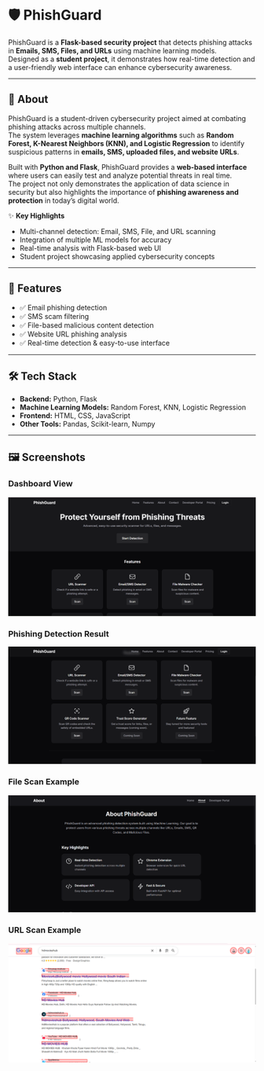 # 🛡️ PhishGuard  

PhishGuard is a **Flask-based security project** that detects phishing attacks in **Emails, SMS, Files, and URLs** using machine learning models.  
Designed as a **student project**, it demonstrates how real-time detection and a user-friendly web interface can enhance cybersecurity awareness.  

---

## 📖 About  

PhishGuard is a student-driven cybersecurity project aimed at combating phishing attacks across multiple channels.  
The system leverages **machine learning algorithms** such as **Random Forest, K-Nearest Neighbors (KNN), and Logistic Regression** to identify suspicious patterns in **emails, SMS, uploaded files, and website URLs**.  

Built with **Python and Flask**, PhishGuard provides a **web-based interface** where users can easily test and analyze potential threats in real time.  
The project not only demonstrates the application of data science in security but also highlights the importance of **phishing awareness and protection** in today’s digital world.  

✨ **Key Highlights**  
- Multi-channel detection: Email, SMS, File, and URL scanning  
- Integration of multiple ML models for accuracy  
- Real-time analysis with Flask-based web UI  
- Student project showcasing applied cybersecurity concepts  

---

## 🚀 Features  
- ✅ Email phishing detection  
- ✅ SMS scam filtering  
- ✅ File-based malicious content detection  
- ✅ Website URL phishing analysis  
- ✅ Real-time detection & easy-to-use interface  

---

## 🛠️ Tech Stack  
- **Backend:** Python, Flask  
- **Machine Learning Models:** Random Forest, KNN, Logistic Regression  
- **Frontend:** HTML, CSS, JavaScript  
- **Other Tools:** Pandas, Scikit-learn, Numpy  

---

## 🖼️ Screenshots

### Dashboard View
![Screenshot 1](Images/Screenshot%202025-09-01%20192816.png)

### Phishing Detection Result
![Screenshot 2](Images/Screenshot%202025-09-01%20192835.png)

### File Scan Example
![Screenshot 3](Images/Screenshot%202025-09-01%20192906.png)

### URL Scan Example
![Screenshot 4](Images/Screenshot%202025-09-01%20193007.png)


